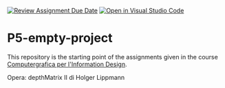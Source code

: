 [![Review Assignment Due Date](https://classroom.github.com/assets/deadline-readme-button-22041afd0340ce965d47ae6ef1cefeee28c7c493a6346c4f15d667ab976d596c.svg)](https://classroom.github.com/a/HEVN0QSv)
[![Open in Visual Studio Code](https://classroom.github.com/assets/open-in-vscode-2e0aaae1b6195c2367325f4f02e2d04e9abb55f0b24a779b69b11b9e10269abc.svg)](https://classroom.github.com/online_ide?assignment_repo_id=16737994&assignment_repo_type=AssignmentRepo)
# P5-empty-project
This repository is the starting point of the assignments given in the course [Computergrafica per l'Information Design](https://www11.ceda.polimi.it/schedaincarico/schedaincarico/controller/scheda_pubblica/SchedaPublic.do?&evn_default=evento&c_classe=834257&lang=IT&__pj0=0&__pj1=9c10fe379e96db59d55d49b6b4252c5e).

Opera: depthMatrix II di Holger Lippmann